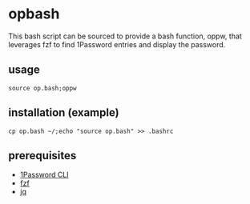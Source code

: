 # opbash
This bash script can be sourced to provide a bash function, oppw, that leverages fzf to find 1Password entries and display the password.

## usage
`source op.bash;oppw`

## installation (example)
`cp op.bash ~/;echo "source op.bash" >> .bashrc`

## prerequisites

  * [1Password CLI](https://support.1password.com/command-line/)
  * [fzf](https://github.com/junegunn/fzf)
  * [jq](https://stedolan.github.io/jq/)
